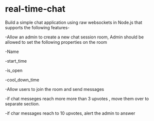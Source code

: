 # real-time-chat
Build a simple chat application using raw websockets in Node.js that supports the following features-

-Allow an admin to create a new chat session room, Admin should be allowed to set the following properties on the room

-Name

-start_time

-is_open

-cool_down_time

-Allow users to join the room and send messages

-if chat messeges reach more more than 3 upvotes , move them over to separate section.

-if char messages reach to 10 upvotes, alert the admin to answer
